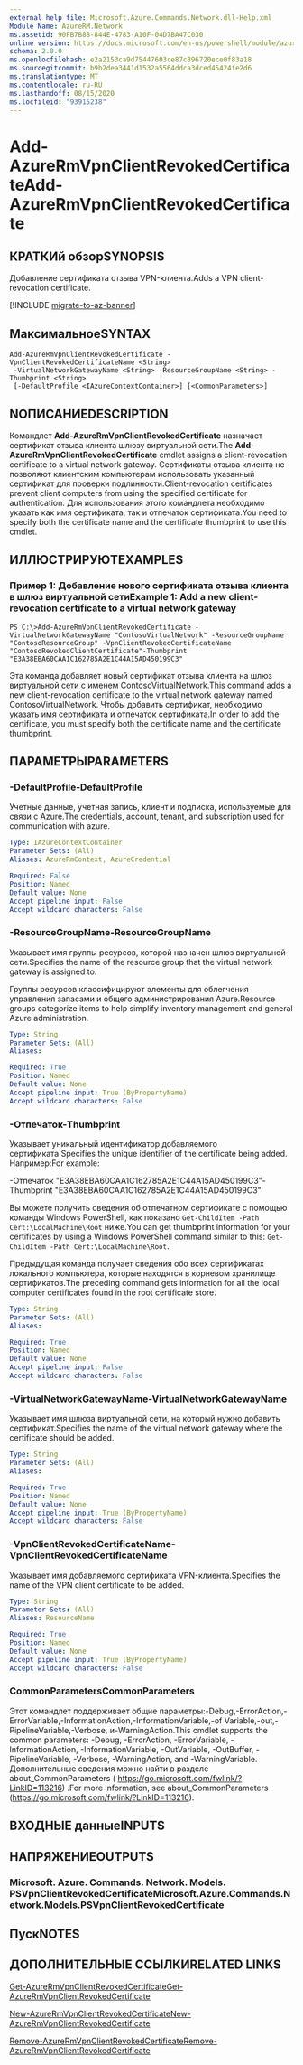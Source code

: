 ```yaml
---
external help file: Microsoft.Azure.Commands.Network.dll-Help.xml
Module Name: AzureRM.Network
ms.assetid: 90FB7B88-844E-4783-A10F-04D7BA47C030
online version: https://docs.microsoft.com/en-us/powershell/module/azurerm.network/add-azurermvpnclientrevokedcertificate
schema: 2.0.0
ms.openlocfilehash: e2a2153ca9d75447603ce87c896720ece0f83a18
ms.sourcegitcommit: b9b2dea3441d1532a5564ddca3dced45424fe2d6
ms.translationtype: MT
ms.contentlocale: ru-RU
ms.lasthandoff: 08/15/2020
ms.locfileid: "93915238"
---
```

# <span data-ttu-id="bdf71-101">Add-AzureRmVpnClientRevokedCertificate</span><span class="sxs-lookup"><span data-stu-id="bdf71-101">Add-AzureRmVpnClientRevokedCertificate</span></span>

## <span data-ttu-id="bdf71-102">КРАТКИй обзор</span><span class="sxs-lookup"><span data-stu-id="bdf71-102">SYNOPSIS</span></span>
<span data-ttu-id="bdf71-103">Добавление сертификата отзыва VPN-клиента.</span><span class="sxs-lookup"><span data-stu-id="bdf71-103">Adds a VPN client-revocation certificate.</span></span>

[!INCLUDE [migrate-to-az-banner](../../includes/migrate-to-az-banner.md)]

## <span data-ttu-id="bdf71-104">Максимальное</span><span class="sxs-lookup"><span data-stu-id="bdf71-104">SYNTAX</span></span>

```
Add-AzureRmVpnClientRevokedCertificate -VpnClientRevokedCertificateName <String>
 -VirtualNetworkGatewayName <String> -ResourceGroupName <String> -Thumbprint <String>
 [-DefaultProfile <IAzureContextContainer>] [<CommonParameters>]
```

## <span data-ttu-id="bdf71-105">NОПИСАНИЕ</span><span class="sxs-lookup"><span data-stu-id="bdf71-105">DESCRIPTION</span></span>
<span data-ttu-id="bdf71-106">Командлет **Add-AzureRmVpnClientRevokedCertificate** назначает сертификат отзыва клиента шлюзу виртуальной сети.</span><span class="sxs-lookup"><span data-stu-id="bdf71-106">The **Add-AzureRmVpnClientRevokedCertificate** cmdlet assigns a client-revocation certificate to a virtual network gateway.</span></span>
<span data-ttu-id="bdf71-107">Сертификаты отзыва клиента не позволяют клиентским компьютерам использовать указанный сертификат для проверки подлинности.</span><span class="sxs-lookup"><span data-stu-id="bdf71-107">Client-revocation certificates prevent client computers from using the specified certificate for authentication.</span></span>
<span data-ttu-id="bdf71-108">Для использования этого командлета необходимо указать как имя сертификата, так и отпечаток сертификата.</span><span class="sxs-lookup"><span data-stu-id="bdf71-108">You need to specify both the certificate name and the certificate thumbprint to use this cmdlet.</span></span>

## <span data-ttu-id="bdf71-109">ИЛЛЮСТРИРУЮТ</span><span class="sxs-lookup"><span data-stu-id="bdf71-109">EXAMPLES</span></span>

### <span data-ttu-id="bdf71-110">Пример 1: Добавление нового сертификата отзыва клиента в шлюз виртуальной сети</span><span class="sxs-lookup"><span data-stu-id="bdf71-110">Example 1: Add a new client-revocation certificate to a virtual network gateway</span></span>
```
PS C:\>Add-AzureRmVpnClientRevokedCertificate -VirtualNetworkGatewayName "ContosoVirtualNetwork" -ResourceGroupName "ContosoResourceGroup" -VpnClientRevokedCertificateName "ContosoRevokedClientCertificate"-Thumbprint "E3A38EBA60CAA1C162785A2E1C44A15AD450199C3"
```

<span data-ttu-id="bdf71-111">Эта команда добавляет новый сертификат отзыва клиента на шлюз виртуальной сети с именем ContosoVirtualNetwork.</span><span class="sxs-lookup"><span data-stu-id="bdf71-111">This command adds a new client-revocation certificate to the virtual network gateway named ContosoVirtualNetwork.</span></span>
<span data-ttu-id="bdf71-112">Чтобы добавить сертификат, необходимо указать имя сертификата и отпечаток сертификата.</span><span class="sxs-lookup"><span data-stu-id="bdf71-112">In order to add the certificate, you must specify both the certificate name and the certificate thumbprint.</span></span>

## <span data-ttu-id="bdf71-113">ПАРАМЕТРЫ</span><span class="sxs-lookup"><span data-stu-id="bdf71-113">PARAMETERS</span></span>

### <span data-ttu-id="bdf71-114">-DefaultProfile</span><span class="sxs-lookup"><span data-stu-id="bdf71-114">-DefaultProfile</span></span>
<span data-ttu-id="bdf71-115">Учетные данные, учетная запись, клиент и подписка, используемые для связи с Azure.</span><span class="sxs-lookup"><span data-stu-id="bdf71-115">The credentials, account, tenant, and subscription used for communication with azure.</span></span>

```yaml
Type: IAzureContextContainer
Parameter Sets: (All)
Aliases: AzureRmContext, AzureCredential

Required: False
Position: Named
Default value: None
Accept pipeline input: False
Accept wildcard characters: False
```

### <span data-ttu-id="bdf71-116">-ResourceGroupName</span><span class="sxs-lookup"><span data-stu-id="bdf71-116">-ResourceGroupName</span></span>
<span data-ttu-id="bdf71-117">Указывает имя группы ресурсов, которой назначен шлюз виртуальной сети.</span><span class="sxs-lookup"><span data-stu-id="bdf71-117">Specifies the name of the resource group that the virtual network gateway is assigned to.</span></span>

<span data-ttu-id="bdf71-118">Группы ресурсов классифицируют элементы для облегчения управления запасами и общего администрирования Azure.</span><span class="sxs-lookup"><span data-stu-id="bdf71-118">Resource groups categorize items to help simplify inventory management and general Azure administration.</span></span>

```yaml
Type: String
Parameter Sets: (All)
Aliases: 

Required: True
Position: Named
Default value: None
Accept pipeline input: True (ByPropertyName)
Accept wildcard characters: False
```

### <span data-ttu-id="bdf71-119">-Отпечаток</span><span class="sxs-lookup"><span data-stu-id="bdf71-119">-Thumbprint</span></span>
<span data-ttu-id="bdf71-120">Указывает уникальный идентификатор добавляемого сертификата.</span><span class="sxs-lookup"><span data-stu-id="bdf71-120">Specifies the unique identifier of the certificate being added.</span></span>
<span data-ttu-id="bdf71-121">Например:</span><span class="sxs-lookup"><span data-stu-id="bdf71-121">For example:</span></span>

<span data-ttu-id="bdf71-122">-Отпечаток "E3A38EBA60CAA1C162785A2E1C44A15AD450199C3"</span><span class="sxs-lookup"><span data-stu-id="bdf71-122">-Thumbprint "E3A38EBA60CAA1C162785A2E1C44A15AD450199C3"</span></span>

<span data-ttu-id="bdf71-123">Вы можете получить сведения об отпечатном сертификате с помощью команды Windows PowerShell, как показано `Get-ChildItem -Path Cert:\LocalMachine\Root` ниже.</span><span class="sxs-lookup"><span data-stu-id="bdf71-123">You can get thumbprint information for your certificates by using a Windows PowerShell command similar to this: `Get-ChildItem -Path Cert:\LocalMachine\Root`.</span></span>

<span data-ttu-id="bdf71-124">Предыдущая команда получает сведения обо всех сертификатах локального компьютера, которые находятся в корневом хранилище сертификатов.</span><span class="sxs-lookup"><span data-stu-id="bdf71-124">The preceding command gets information for all the local computer certificates found in the root certificate store.</span></span>

```yaml
Type: String
Parameter Sets: (All)
Aliases: 

Required: True
Position: Named
Default value: None
Accept pipeline input: False
Accept wildcard characters: False
```

### <span data-ttu-id="bdf71-125">-VirtualNetworkGatewayName</span><span class="sxs-lookup"><span data-stu-id="bdf71-125">-VirtualNetworkGatewayName</span></span>
<span data-ttu-id="bdf71-126">Указывает имя шлюза виртуальной сети, на который нужно добавить сертификат.</span><span class="sxs-lookup"><span data-stu-id="bdf71-126">Specifies the name of the virtual network gateway where the certificate should be added.</span></span>

```yaml
Type: String
Parameter Sets: (All)
Aliases: 

Required: True
Position: Named
Default value: None
Accept pipeline input: True (ByPropertyName)
Accept wildcard characters: False
```

### <span data-ttu-id="bdf71-127">-VpnClientRevokedCertificateName</span><span class="sxs-lookup"><span data-stu-id="bdf71-127">-VpnClientRevokedCertificateName</span></span>
<span data-ttu-id="bdf71-128">Указывает имя добавляемого сертификата VPN-клиента.</span><span class="sxs-lookup"><span data-stu-id="bdf71-128">Specifies the name of the VPN client certificate to be added.</span></span>

```yaml
Type: String
Parameter Sets: (All)
Aliases: ResourceName

Required: True
Position: Named
Default value: None
Accept pipeline input: True (ByPropertyName)
Accept wildcard characters: False
```

### <span data-ttu-id="bdf71-129">CommonParameters</span><span class="sxs-lookup"><span data-stu-id="bdf71-129">CommonParameters</span></span>
<span data-ttu-id="bdf71-130">Этот командлет поддерживает общие параметры:-Debug,-ErrorAction,-ErrorVariable,-InformationAction,-InformationVariable,-of Variable,-out,-PipelineVariable,-Verbose, и-WarningAction.</span><span class="sxs-lookup"><span data-stu-id="bdf71-130">This cmdlet supports the common parameters: -Debug, -ErrorAction, -ErrorVariable, -InformationAction, -InformationVariable, -OutVariable, -OutBuffer, -PipelineVariable, -Verbose, -WarningAction, and -WarningVariable.</span></span> <span data-ttu-id="bdf71-131">Дополнительные сведения можно найти в разделе about_CommonParameters ( https://go.microsoft.com/fwlink/?LinkID=113216) .</span><span class="sxs-lookup"><span data-stu-id="bdf71-131">For more information, see about_CommonParameters (https://go.microsoft.com/fwlink/?LinkID=113216).</span></span>

## <span data-ttu-id="bdf71-132">ВХОДНЫЕ данные</span><span class="sxs-lookup"><span data-stu-id="bdf71-132">INPUTS</span></span>

## <span data-ttu-id="bdf71-133">НАПРЯЖЕНИЕ</span><span class="sxs-lookup"><span data-stu-id="bdf71-133">OUTPUTS</span></span>

### <span data-ttu-id="bdf71-134">Microsoft. Azure. Commands. Network. Models. PSVpnClientRevokedCertificate</span><span class="sxs-lookup"><span data-stu-id="bdf71-134">Microsoft.Azure.Commands.Network.Models.PSVpnClientRevokedCertificate</span></span>

## <span data-ttu-id="bdf71-135">Пуск</span><span class="sxs-lookup"><span data-stu-id="bdf71-135">NOTES</span></span>

## <span data-ttu-id="bdf71-136">ДОПОЛНИТЕЛЬНЫЕ ССЫЛКИ</span><span class="sxs-lookup"><span data-stu-id="bdf71-136">RELATED LINKS</span></span>

[<span data-ttu-id="bdf71-137">Get-AzureRmVpnClientRevokedCertificate</span><span class="sxs-lookup"><span data-stu-id="bdf71-137">Get-AzureRmVpnClientRevokedCertificate</span></span>](./Get-AzureRmVpnClientRevokedCertificate.md)

[<span data-ttu-id="bdf71-138">New-AzureRmVpnClientRevokedCertificate</span><span class="sxs-lookup"><span data-stu-id="bdf71-138">New-AzureRmVpnClientRevokedCertificate</span></span>](./New-AzureRmVpnClientRevokedCertificate.md)

[<span data-ttu-id="bdf71-139">Remove-AzureRmVpnClientRevokedCertificate</span><span class="sxs-lookup"><span data-stu-id="bdf71-139">Remove-AzureRmVpnClientRevokedCertificate</span></span>](./Remove-AzureRmVpnClientRevokedCertificate.md)


